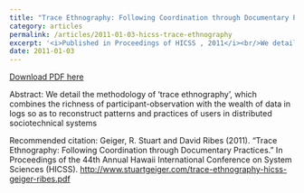 ```yaml
---
title: "Trace Ethnography: Following Coordination through Documentary Practices"
category: articles
permalink: /articles/2011-01-03-hicss-trace-ethnography
excerpt: '<i>Published in Proceedings of HICSS , 2011</i><br/>We detail the methodology of ‘trace ethnography’, which combines the richness of participant-observation with the wealth of data in logs so as to reconstruct patterns and practices of users in distributed sociotechnical systems'
date: 2011-01-03
---
```


<a href='http://www.stuartgeiger.com/trace-ethnography-hicss-geiger-ribes.pdf'>Download PDF here</a>

Abstract: We detail the methodology of ‘trace ethnography’, which combines the richness of participant-observation with the wealth of data in logs so as to reconstruct patterns and practices of users in distributed sociotechnical systems

 Recommended citation: Geiger, R. Stuart and David Ribes (2011). “Trace Ethnography: Following Coordination through Documentary Practices.”  In Proceedings of the 44th Annual Hawaii International Conference on System Sciences (HICSS). http://www.stuartgeiger.com/trace-ethnography-hicss-geiger-ribes.pdf